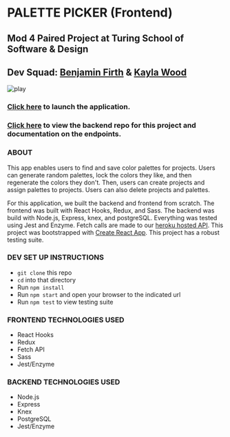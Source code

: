 # PALETTE PICKER (Frontend)
## Mod 4 Paired Project at Turing School of Software & Design
 
## Dev Squad: [Benjamin Firth](https://github.com/benjamin-firth) & [Kayla Wood](https://github.com/kaylaewood)  

![play](https://media.giphy.com/media/XGmBgr8V02DrrqFpYd/giphy.gif)

### [Click here](https://colorpickerfrontend.herokuapp.com/) to launch the application.
### [Click here](https://github.com/benjamin-firth/palettePickerBackend) to view the backend repo for this project and documentation on the endpoints.

### ABOUT
This app enables users to find and save color palettes for projects. Users can generate random palettes, lock the colors they like, and then regenerate the colors they don't. Then, users can create projects and assign palettes to projects. Users can also delete projects and palettes.

For this application, we built the backend and frontend from scratch. The frontend was built with React Hooks, Redux, and Sass. The backend was build with Node.js, Express, knex, and postgreSQL. Everything was tested using Jest and Enzyme. Fetch calls are made to our [heroku hosted API](http://palettepickerapp.herokuapp.com/api/v1/projects). This project was bootstrapped with [Create React App](https://github.com/facebook/create-react-app). This project has a robust testing suite.

### DEV SET UP INSTRUCTIONS
- `git clone` this repo
- `cd` into that directory
- Run `npm install`
- Run `npm start` and open your browser to the indicated url
- Run `npm test` to view testing suite

### FRONTEND TECHNOLOGIES USED
- React Hooks
- Redux
- Fetch API
- Sass
- Jest/Enzyme

### BACKEND TECHNOLOGIES USED
- Node.js
- Express
- Knex
- PostgreSQL
- Jest/Enzyme
